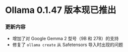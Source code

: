 # Ollama 0.1.47 版本现已推出

### 更新内容

- 增加了对 Google Gemma 2 型号（9B 和 27B）的支持
- 修复了 `ollama create` 从 Safetensors 导入时出现的问题